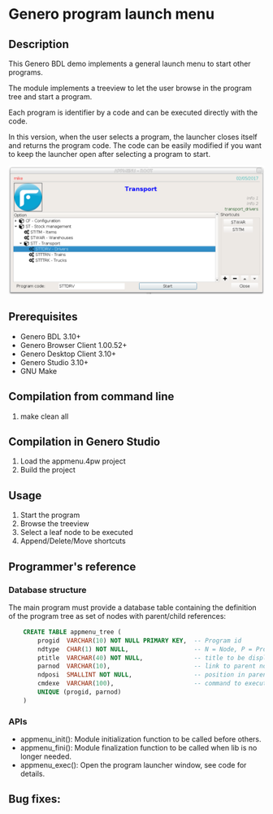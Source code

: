 # Genero program launch menu  

## Description

This Genero BDL demo implements a general launch menu to start other programs.

The module implements a treeview to let the user browse in the program tree
and start a program.

Each program is identifier by a code and can be executed directly with the code.

In this version, when the user selects a program, the launcher closes itself
and returns the program code. The code can be easily modified if you want to
keep the launcher open after selecting a program to start.

![Genero program launcher (GDC)](https://github.com/FourjsGenero/ex_app_menu/raw/master/docs/appmenu-screen-001.png)

## Prerequisites

* Genero BDL 3.10+
* Genero Browser Client 1.00.52+
* Genero Desktop Client 3.10+
* Genero Studio 3.10+
* GNU Make

## Compilation from command line

1. make clean all

## Compilation in Genero Studio

1. Load the appmenu.4pw project
2. Build the project

## Usage

1. Start the program
2. Browse the treeview
3. Select a leaf node to be executed
4. Append/Delete/Move shortcuts

## Programmer's reference

### Database structure

The main program must provide a database table containing the definition of
the program tree as set of nodes with parent/child references:

```SQL
    CREATE TABLE appmenu_tree (
        progid  VARCHAR(10) NOT NULL PRIMARY KEY,  -- Program id
        ndtype  CHAR(1) NOT NULL,                  -- N = Node, P = Program
        ptitle  VARCHAR(40) NOT NULL,              -- title to be displayed
        parnod  VARCHAR(10),                       -- link to parent node id
        ndposi  SMALLINT NOT NULL,                 -- position in parent node
        cmdexe  VARCHAR(100),                      -- command to execute 
        UNIQUE (progid, parnod)
    )
```

### APIs

* appmenu_init(): Module initialization function to be called before others.
* appmenu_fini(): Module finalization function to be called when lib is no longer needed.
* appmenu_exec(): Open the program launcher window, see code for details.

## Bug fixes:

